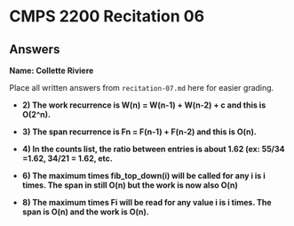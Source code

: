 # CMPS 2200 Recitation 06
## Answers

**Name: Collette Riviere**


Place all written answers from `recitation-07.md` here for easier grading.


- **2) The work recurrence is W(n) = W(n-1) + W(n-2) + c and this is O(2^n).**

- **3) The span recurrence is Fn = F(n-1) + F(n-2) and this is O(n).**

- **4) In the counts list, the ratio between entries is about 1.62 (ex: 55/34 =1.62, 34/21 = 1.62, etc.**

- **6) The maximum times fib_top_down(i) will be called for any i is i times. The span in still O(n) but the work is now also O(n)**

- **8) The maximum times Fi will be read for any value i is i times. The span is O(n) and the work is O(n).**
